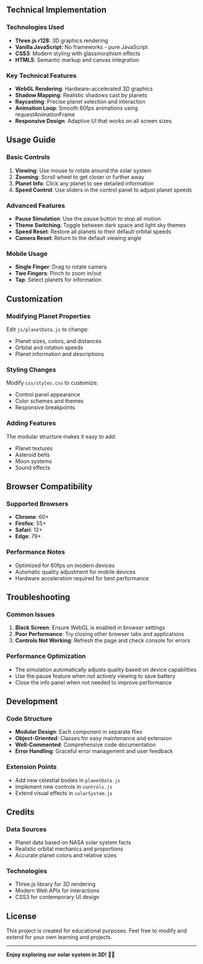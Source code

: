 ## Technical Implementation

### Technologies Used
- **Three.js r128**: 3D graphics rendering
- **Vanilla JavaScript**: No frameworks - pure JavaScript
- **CSS3**: Modern styling with glassmorphism effects
- **HTML5**: Semantic markup and canvas integration

### Key Technical Features
- **WebGL Rendering**: Hardware-accelerated 3D graphics
- **Shadow Mapping**: Realistic shadows cast by planets
- **Raycasting**: Precise planet selection and interaction
- **Animation Loop**: Smooth 60fps animations using requestAnimationFrame
- **Responsive Design**: Adaptive UI that works on all screen sizes

## Usage Guide

### Basic Controls
1. **Viewing**: Use mouse to rotate around the solar system
2. **Zooming**: Scroll wheel to get closer or further away
3. **Planet Info**: Click any planet to see detailed information
4. **Speed Control**: Use sliders in the control panel to adjust planet speeds

### Advanced Features
- **Pause Simulation**: Use the pause button to stop all motion
- **Theme Switching**: Toggle between dark space and light sky themes
- **Speed Reset**: Restore all planets to their default orbital speeds
- **Camera Reset**: Return to the default viewing angle

### Mobile Usage
- **Single Finger**: Drag to rotate camera
- **Two Fingers**: Pinch to zoom in/out
- **Tap**: Select planets for information

## Customization

### Modifying Planet Properties
Edit `js/planetData.js` to change:
- Planet sizes, colors, and distances
- Orbital and rotation speeds
- Planet information and descriptions

### Styling Changes
Modify `css/styles.css` to customize:
- Control panel appearance
- Color schemes and themes
- Responsive breakpoints

### Adding Features
The modular structure makes it easy to add:
- Planet textures
- Asteroid belts
- Moon systems
- Sound effects

## Browser Compatibility

### Supported Browsers
- **Chrome**: 60+
- **Firefox**: 55+
- **Safari**: 12+
- **Edge**: 79+

### Performance Notes
- Optimized for 60fps on modern devices
- Automatic quality adjustment for mobile devices
- Hardware acceleration required for best performance

## Troubleshooting

### Common Issues
1. **Black Screen**: Ensure WebGL is enabled in browser settings
2. **Poor Performance**: Try closing other browser tabs and applications
3. **Controls Not Working**: Refresh the page and check console for errors

### Performance Optimization
- The simulation automatically adjusts quality based on device capabilities
- Use the pause feature when not actively viewing to save battery
- Close the info panel when not needed to improve performance

## Development

### Code Structure
- **Modular Design**: Each component in separate files
- **Object-Oriented**: Classes for easy maintenance and extension
- **Well-Commented**: Comprehensive code documentation
- **Error Handling**: Graceful error management and user feedback

### Extension Points
- Add new celestial bodies in `planetData.js`
- Implement new controls in `controls.js`
- Extend visual effects in `solarSystem.js`

## Credits

### Data Sources
- Planet data based on NASA solar system facts
- Realistic orbital mechanics and proportions
- Accurate planet colors and relative sizes

### Technologies
- Three.js library for 3D rendering
- Modern Web APIs for interactions
- CSS3 for contemporary UI design

## License

This project is created for educational purposes. Feel free to modify and extend for your own learning and projects.

---

**Enjoy exploring our solar system in 3D! 🚀🌟**

